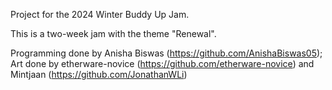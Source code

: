 Project for the 2024 Winter Buddy Up Jam.

This is a two-week jam with the theme "Renewal".

Programming done by Anisha Biswas (https://github.com/AnishaBiswas05); Art done by etherware-novice (https://github.com/etherware-novice) and Mintjaan (https://github.com/JonathanWLi)
